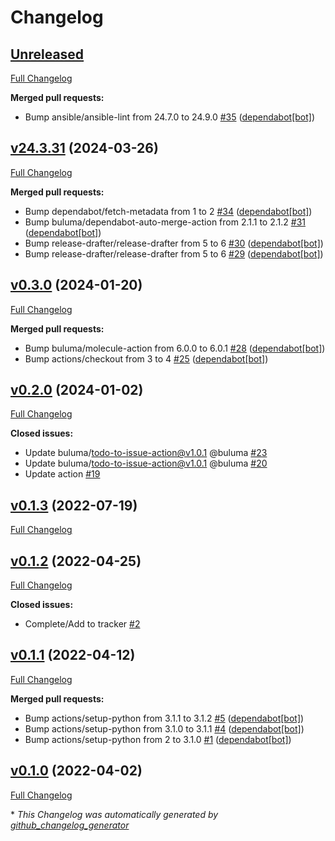 # Changelog

## [Unreleased](https://github.com/buluma/ansible-role-sensu/tree/HEAD)

[Full Changelog](https://github.com/buluma/ansible-role-sensu/compare/v24.3.31...HEAD)

**Merged pull requests:**

- Bump ansible/ansible-lint from 24.7.0 to 24.9.0 [\#35](https://github.com/buluma/ansible-role-sensu/pull/35) ([dependabot[bot]](https://github.com/apps/dependabot))

## [v24.3.31](https://github.com/buluma/ansible-role-sensu/tree/v24.3.31) (2024-03-26)

[Full Changelog](https://github.com/buluma/ansible-role-sensu/compare/v0.3.0...v24.3.31)

**Merged pull requests:**

- Bump dependabot/fetch-metadata from 1 to 2 [\#34](https://github.com/buluma/ansible-role-sensu/pull/34) ([dependabot[bot]](https://github.com/apps/dependabot))
- Bump buluma/dependabot-auto-merge-action from 2.1.1 to 2.1.2 [\#31](https://github.com/buluma/ansible-role-sensu/pull/31) ([dependabot[bot]](https://github.com/apps/dependabot))
- Bump release-drafter/release-drafter from 5 to 6 [\#30](https://github.com/buluma/ansible-role-sensu/pull/30) ([dependabot[bot]](https://github.com/apps/dependabot))
- Bump release-drafter/release-drafter from 5 to 6 [\#29](https://github.com/buluma/ansible-role-sensu/pull/29) ([dependabot[bot]](https://github.com/apps/dependabot))

## [v0.3.0](https://github.com/buluma/ansible-role-sensu/tree/v0.3.0) (2024-01-20)

[Full Changelog](https://github.com/buluma/ansible-role-sensu/compare/v0.2.0...v0.3.0)

**Merged pull requests:**

- Bump buluma/molecule-action from 6.0.0 to 6.0.1 [\#28](https://github.com/buluma/ansible-role-sensu/pull/28) ([dependabot[bot]](https://github.com/apps/dependabot))
- Bump actions/checkout from 3 to 4 [\#25](https://github.com/buluma/ansible-role-sensu/pull/25) ([dependabot[bot]](https://github.com/apps/dependabot))

## [v0.2.0](https://github.com/buluma/ansible-role-sensu/tree/v0.2.0) (2024-01-02)

[Full Changelog](https://github.com/buluma/ansible-role-sensu/compare/v0.1.3...v0.2.0)

**Closed issues:**

- Update buluma/todo-to-issue-action@v1.0.1 @buluma [\#23](https://github.com/buluma/ansible-role-sensu/issues/23)
- Update buluma/todo-to-issue-action@v1.0.1 @buluma [\#20](https://github.com/buluma/ansible-role-sensu/issues/20)
- Update action [\#19](https://github.com/buluma/ansible-role-sensu/issues/19)

## [v0.1.3](https://github.com/buluma/ansible-role-sensu/tree/v0.1.3) (2022-07-19)

[Full Changelog](https://github.com/buluma/ansible-role-sensu/compare/v0.1.2...v0.1.3)

## [v0.1.2](https://github.com/buluma/ansible-role-sensu/tree/v0.1.2) (2022-04-25)

[Full Changelog](https://github.com/buluma/ansible-role-sensu/compare/v0.1.1...v0.1.2)

**Closed issues:**

- Complete/Add to tracker [\#2](https://github.com/buluma/ansible-role-sensu/issues/2)

## [v0.1.1](https://github.com/buluma/ansible-role-sensu/tree/v0.1.1) (2022-04-12)

[Full Changelog](https://github.com/buluma/ansible-role-sensu/compare/v0.1.0...v0.1.1)

**Merged pull requests:**

- Bump actions/setup-python from 3.1.1 to 3.1.2 [\#5](https://github.com/buluma/ansible-role-sensu/pull/5) ([dependabot[bot]](https://github.com/apps/dependabot))
- Bump actions/setup-python from 3.1.0 to 3.1.1 [\#4](https://github.com/buluma/ansible-role-sensu/pull/4) ([dependabot[bot]](https://github.com/apps/dependabot))
- Bump actions/setup-python from 2 to 3.1.0 [\#1](https://github.com/buluma/ansible-role-sensu/pull/1) ([dependabot[bot]](https://github.com/apps/dependabot))

## [v0.1.0](https://github.com/buluma/ansible-role-sensu/tree/v0.1.0) (2022-04-02)

[Full Changelog](https://github.com/buluma/ansible-role-sensu/compare/d208c0dbf20b1c05fac9082237272cecd94d5325...v0.1.0)



\* *This Changelog was automatically generated by [github_changelog_generator](https://github.com/github-changelog-generator/github-changelog-generator)*
